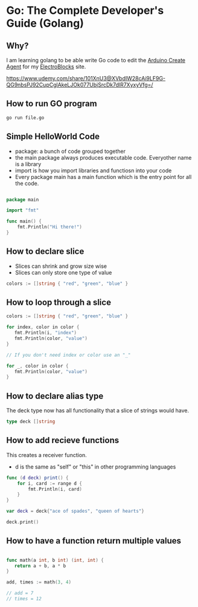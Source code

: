 # Go: The Complete Developer's Guide (Golang)

## Why?

I am learning golang to be able write Go code to edit the [Arduino Create Agent](https://github.com/arduino/arduino-create-agent) for my [ElectroBlocks](https://electroblocks.org/) site.

https://www.udemy.com/share/101XnU3@XVbdIW28cAi9LF9G-QG9nbsPJ92CupCglAkeLJOk077UbjSrcDk7dlR7XyxyVfg=/

## How to run GO program

```bash
go run file.go
```

## Simple HelloWorld Code

- package: a bunch of code grouped together
- the main package always produces executable code.  Everyother name is a library
- import is how you import libraries and functiosn into your code
- Every package main has a main function which is the entry point for all the code.

```go

package main

import "fmt"

func main() {
	fmt.Println("Hi there!")
}

```

## How to declare slice

- Slices can shrink and grow size wise
- Slices can only store one type of value

```go
colors := []string { "red", "green", "blue" }
```

## How to loop through a slice

```go
colors := []string { "red", "green", "blue" }

for index, color in color {
   fmt.Println(i, "index")
   fmt.Println(color, "value")
}

// If you don't need index or color use an "_"

for _, color in color {
   fmt.Println(color, "value")
}

```

## How to declare alias type

The deck type now has all functionality that a slice of strings would have.

```go
type deck []string
```

## How to add recieve functions 

This creates a receiver function.  

- d is the same as "self" or "this" in other programming languages

```swift
func (d deck) print() {
	for i, card := range d {
		fmt.Println(i, card)
	}
}

var deck = deck{"ace of spades", "queen of hearts"}

deck.print()

```

## How to have a function return multiple values

```go

func math(a int, b int) (int, int) {
   return a + b, a * b
}

add, times := math(3, 4)

// add = 7
// times = 12

```

